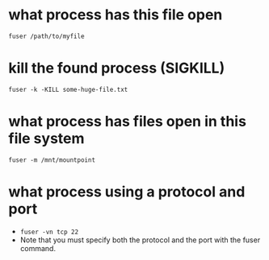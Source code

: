 # what process has this file open
`fuser /path/to/myfile`

# kill the found process (SIGKILL)
`fuser -k -KILL some-huge-file.txt`

# what process has files open in this file system
`fuser -m /mnt/mountpoint`

# what process using a protocol and port
- `fuser -vn tcp 22`
- Note that you must specify both the protocol and the port with the fuser command.
